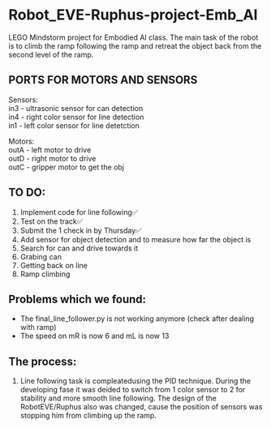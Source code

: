 # Robot_EVE-Ruphus-project-Emb_AI
LEGO Mindstorm project for Embodied AI class. The main task of the robot is to climb the ramp following the ramp and retreat the object back from the second level of the ramp.

## PORTS FOR MOTORS AND SENSORS
Sensors:  
in3 - ultrasonic sensor for can detection  
in4 - right color sensor for line detection  
in1 - left color sensor for line detetction  

Motors:  
outA - left motor to drive  
outD - right motor to drive  
outC - gripper motor to get the obj  

## TO DO:
1) Implement code for line following✅
2) Test on the track✅  
3) Submit the 1 check in by Thursday✅
4) Add sensor for object detection and to measure how far the object is
5) Search for can and drive towards it
6) Grabing can
7) Getting back on line
8) Ramp climbing

## Problems which we found:
* The final_line_follower.py is not working anymore (check after dealing with ramp)
* The speed on mR is now 6 and mL is now 13

## The process:
1. Line following task is compleatedusing the PID technique. During the developing fase it was deided to switch from 1 color sensor to 2 for stability and more smooth line following. The design of the RobotEVE/Ruphus also was changed, cause the position of sensors was stopping him from climbing up the ramp.
